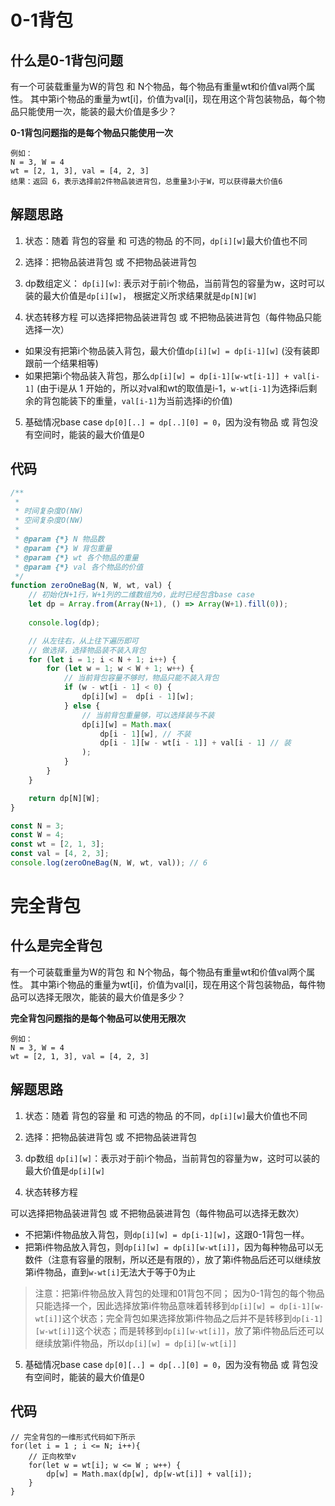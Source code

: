 # 0-1背包
## 什么是0-1背包问题
有一个可装载重量为W的背包 和 N个物品，每个物品有重量wt和价值val两个属性。
其中第i个物品的重量为wt[i]，价值为val[i]，现在用这个背包装物品，每个物品只能使用一次，能装的最大价值是多少？

**0-1背包问题指的是每个物品只能使用一次**

```
例如：
N = 3, W = 4
wt = [2, 1, 3], val = [4, 2, 3]
结果：返回 6，表示选择前2件物品装进背包，总重量3小于W，可以获得最大价值6
```

## 解题思路
1. 状态：随着 背包的容量 和 可选的物品 的不同，`dp[i][w]`最大价值也不同
2. 选择：把物品装进背包 或 不把物品装进背包
3. dp数组定义：
`dp[i][w]`:  表示对于前i个物品，当前背包的容量为w，这时可以装的最大价值是`dp[i][w]`，
根据定义所求结果就是`dp[N][W]`

4. 状态转移方程
可以选择把物品装进背包 或 不把物品装进背包（每件物品只能选择一次）
* 如果没有把第i个物品装入背包，最大价值`dp[i][w] = dp[i-1][w]` (没有装即跟前一个结果相等)
* 如果把第i个物品装入背包，那么`dp[i][w] = dp[i-1][w-wt[i-1]] + val[i-1]` (由于i是从 1 开始的，所以对val和wt的取值是i-1，`w-wt[i-1]`为选择i后剩余的背包能装下的重量，`val[i-1]`为当前选择i的价值)

5. 基础情况base case
`dp[0][..] = dp[..][0] = 0`，因为没有物品 或 背包没有空间时，能装的最大价值是0

## 代码
```javascript
/**
 * 
 * 时间复杂度O(NW)
 * 空间复杂度O(NW)
 * 
 * @param {*} N 物品数
 * @param {*} W 背包重量
 * @param {*} wt 各个物品的重量
 * @param {*} val 各个物品的价值
 */
function zeroOneBag(N, W, wt, val) {
    // 初始化N+1行，W+1列的二维数组为0，此时已经包含base case
    let dp = Array.from(Array(N+1), () => Array(W+1).fill(0));
    
    console.log(dp);

    // 从左往右，从上往下遍历即可
    // 做选择，选择物品装不装入背包
    for (let i = 1; i < N + 1; i++) {
        for (let w = 1; w < W + 1; w++) {
            // 当前背包容量不够时，物品只能不装入背包
            if (w - wt[i - 1] < 0) {
                dp[i][w] =  dp[i - 1][w];
            } else {
                // 当前背包重量够，可以选择装与不装
                dp[i][w] = Math.max(
                    dp[i - 1][w], // 不装
                    dp[i - 1][w - wt[i - 1]] + val[i - 1] // 装
                );
            }
        }
    }

    return dp[N][W];
}

const N = 3;
const W = 4;
const wt = [2, 1, 3];
const val = [4, 2, 3];
console.log(zeroOneBag(N, W, wt, val)); // 6
```

# 完全背包
## 什么是完全背包
有一个可装载重量为W的背包 和 N个物品，每个物品有重量wt和价值val两个属性。
其中第i个物品的重量为wt[i]，价值为val[i]，现在用这个背包装物品，每件物品可以选择无限次，能装的最大价值是多少？

**完全背包问题指的是每个物品可以使用无限次**

```
例如：
N = 3, W = 4
wt = [2, 1, 3], val = [4, 2, 3]
```

## 解题思路
1. 状态：随着 背包的容量 和 可选的物品 的不同，`dp[i][w]`最大价值也不同

2. 选择：把物品装进背包 或 不把物品装进背包

3. dp数组
`dp[i][w]`：表示对于前i个物品，当前背包的容量为w，这时可以装的最大价值是`dp[i][w]`

4. 状态转移方程

  可以选择把物品装进背包 或 不把物品装进背包（每件物品可以选择无数次）
* 不把第i件物品放入背包，则`dp[i][w] = dp[i-1][w]`，这跟0-1背包一样。
* 把第i件物品放入背包，则`dp[i][w] = dp[i][w-wt[i]]`，因为每种物品可以无数件（注意有容量的限制，所以还是有限的），放了第i件物品后还可以继续放第i件物品，直到`w-wt[i]`无法大于等于0为止

>注意：把第i件物品放入背包的处理和01背包不同；
因为0-1背包的每个物品只能选择一个，因此选择放第i件物品意味着转移到`dp[i][w] = dp[i-1][w-wt[i]]`这个状态；完全背包如果选择放第i件物品之后并不是转移到`dp[i-1][w-wt[i]]`这个状态；而是转移到`dp[i][w-wt[i]]`，放了第i件物品后还可以继续放第i件物品，所以`dp[i][w] = dp[i][w-wt[i]]`

5. 基础情况base case
   `dp[0][..] = dp[..][0] = 0`，因为没有物品 或 背包没有空间时，能装的最大价值是0

## 代码
```avascript
// 完全背包的一维形式代码如下所示
for(let i = 1 ; i <= N; i++){
    // 正向枚举v
    for(let w = wt[i]; w <= W ; w++) {
        dp[w] = Math.max(dp[w], dp[w-wt[i]] + val[i]);
    }
}
```

